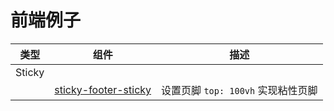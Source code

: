 # 前端例子

| 类型 | 组件 | 描述 |
| --- | --- | --- |
| Sticky | | |
| | [sticky-footer-sticky](./Sticky/Sticky-Footer/sticky-footer-sticky) | 设置页脚 `top: 100vh` 实现粘性页脚 |
